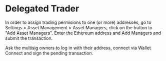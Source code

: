 # Delegated Trader

In order to assign trading permisions to one (or more) addresses, go to Settings > Asset Management > Asset Managers, click on the button to "Add Asset Managers". Enter the Ethereum address and Add Managers and submit the transaction.&#x20;

Ask the multisig owners to log in with their address, connect via Wallet Connect and sign the pending transaction.
